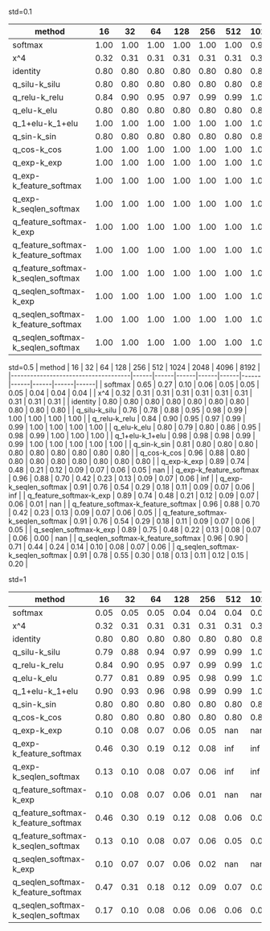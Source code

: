 std=0.1

| method                              | 16   | 32   | 64   | 128  | 256  | 512  | 1024 | 2048 | 4096 | 8192 |
|-------------------------------------|------|------|------|------|------|------|------|------|------|------|
| softmax                             | 1.00 | 1.00 | 1.00 | 1.00 | 1.00 | 1.00 | 0.99 | 0.98 | 0.92 | 0.72 |
| x^4                                 | 0.32 | 0.31 | 0.31 | 0.31 | 0.31 | 0.31 | 0.31 | 0.31 | 0.31 | 0.31 |
| identity                            | 0.80 | 0.80 | 0.80 | 0.80 | 0.80 | 0.80 | 0.80 | 0.80 | 0.80 | 0.80 |
| q_silu-k_silu                       | 0.80 | 0.80 | 0.80 | 0.80 | 0.80 | 0.80 | 0.81 | 0.89 | 0.98 | 1.00 |
| q_relu-k_relu                       | 0.84 | 0.90 | 0.95 | 0.97 | 0.99 | 0.99 | 1.00 | 1.00 | 1.00 | 1.00 |
| q_elu-k_elu                         | 0.80 | 0.80 | 0.80 | 0.80 | 0.80 | 0.80 | 0.80 | 0.80 | 0.85 | 0.95 |
| q_1+elu-k_1+elu                     | 1.00 | 1.00 | 1.00 | 1.00 | 1.00 | 1.00 | 1.00 | 1.00 | 1.00 | 1.00 |
| q_sin-k_sin                         | 0.80 | 0.80 | 0.80 | 0.80 | 0.80 | 0.80 | 0.80 | 0.80 | 0.80 | 0.80 |
| q_cos-k_cos                         | 1.00 | 1.00 | 1.00 | 1.00 | 1.00 | 1.00 | 1.00 | 1.00 | 1.00 | 1.00 |
| q_exp-k_exp                         | 1.00 | 1.00 | 1.00 | 1.00 | 1.00 | 1.00 | 1.00 | 1.00 | 1.00 | 1.00 |
| q_exp-k_feature_softmax             | 1.00 | 1.00 | 1.00 | 1.00 | 1.00 | 1.00 | 1.00 | 1.00 | 1.00 | 1.00 |
| q_exp-k_seqlen_softmax              | 1.00 | 1.00 | 1.00 | 1.00 | 1.00 | 1.00 | 1.00 | 1.00 | 1.00 | 1.00 |
| q_feature_softmax-k_exp             | 1.00 | 1.00 | 1.00 | 1.00 | 1.00 | 1.00 | 1.00 | 1.00 | 1.00 | 1.00 |
| q_feature_softmax-k_feature_softmax | 1.00 | 1.00 | 1.00 | 1.00 | 1.00 | 1.00 | 1.00 | 1.00 | 1.00 | 1.00 |
| q_feature_softmax-k_seqlen_softmax  | 1.00 | 1.00 | 1.00 | 1.00 | 1.00 | 1.00 | 1.00 | 1.00 | 1.00 | 1.00 |
| q_seqlen_softmax-k_exp              | 1.00 | 1.00 | 1.00 | 1.00 | 1.00 | 1.00 | 1.00 | 1.00 | 1.00 | 1.00 |
| q_seqlen_softmax-k_feature_softmax  | 1.00 | 1.00 | 1.00 | 1.00 | 1.00 | 1.00 | 1.00 | 1.00 | 1.00 | 1.00 |
| q_seqlen_softmax-k_seqlen_softmax   | 1.00 | 1.00 | 1.00 | 1.00 | 1.00 | 1.00 | 1.00 | 1.00 | 1.00 | 1.00 |

std=0.5
| method                              | 16   | 32   | 64   | 128  | 256  | 512  | 1024 | 2048 | 4096 | 8192 |
|-------------------------------------|------|------|------|------|------|------|------|------|------|------|
| softmax                             | 0.65 | 0.27 | 0.10 | 0.06 | 0.05 | 0.05 | 0.05 | 0.04 | 0.04 | 0.04 |
| x^4                                 | 0.32 | 0.31 | 0.31 | 0.31 | 0.31 | 0.31 | 0.31 | 0.31 | 0.31 | 0.31 |
| identity                            | 0.80 | 0.80 | 0.80 | 0.80 | 0.80 | 0.80 | 0.80 | 0.80 | 0.80 | 0.80 |
| q_silu-k_silu                       | 0.76 | 0.78 | 0.88 | 0.95 | 0.98 | 0.99 | 1.00 | 1.00 | 1.00 | 1.00 |
| q_relu-k_relu                       | 0.84 | 0.90 | 0.95 | 0.97 | 0.99 | 0.99 | 1.00 | 1.00 | 1.00 | 1.00 |
| q_elu-k_elu                         | 0.80 | 0.79 | 0.80 | 0.86 | 0.95 | 0.98 | 0.99 | 1.00 | 1.00 | 1.00 |
| q_1+elu-k_1+elu                     | 0.98 | 0.98 | 0.98 | 0.99 | 0.99 | 1.00 | 1.00 | 1.00 | 1.00 | 1.00 |
| q_sin-k_sin                         | 0.81 | 0.80 | 0.80 | 0.80 | 0.80 | 0.80 | 0.80 | 0.80 | 0.80 | 0.80 |
| q_cos-k_cos                         | 0.96 | 0.88 | 0.80 | 0.80 | 0.80 | 0.80 | 0.80 | 0.80 | 0.80 | 0.80 |
| q_exp-k_exp                         | 0.89 | 0.74 | 0.48 | 0.21 | 0.12 | 0.09 | 0.07 | 0.06 | 0.05 | nan  |
| q_exp-k_feature_softmax             | 0.96 | 0.88 | 0.70 | 0.42 | 0.23 | 0.13 | 0.09 | 0.07 | 0.06 | inf  |
| q_exp-k_seqlen_softmax              | 0.91 | 0.76 | 0.54 | 0.29 | 0.18 | 0.11 | 0.09 | 0.07 | 0.06 | inf  |
| q_feature_softmax-k_exp             | 0.89 | 0.74 | 0.48 | 0.21 | 0.12 | 0.09 | 0.07 | 0.06 | 0.01 | nan  |
| q_feature_softmax-k_feature_softmax | 0.96 | 0.88 | 0.70 | 0.42 | 0.23 | 0.13 | 0.09 | 0.07 | 0.06 | 0.05 |
| q_feature_softmax-k_seqlen_softmax  | 0.91 | 0.76 | 0.54 | 0.29 | 0.18 | 0.11 | 0.09 | 0.07 | 0.06 | 0.05 |
| q_seqlen_softmax-k_exp              | 0.89 | 0.75 | 0.48 | 0.22 | 0.13 | 0.08 | 0.07 | 0.06 | 0.00 | nan  |
| q_seqlen_softmax-k_feature_softmax  | 0.96 | 0.90 | 0.71 | 0.44 | 0.24 | 0.14 | 0.10 | 0.08 | 0.07 | 0.06 |
| q_seqlen_softmax-k_seqlen_softmax   | 0.91 | 0.78 | 0.55 | 0.30 | 0.18 | 0.13 | 0.11 | 0.12 | 0.15 | 0.20 |

std=1

| method                              | 16   | 32   | 64   | 128  | 256  | 512  | 1024 | 2048 | 4096 | 8192 |
|-------------------------------------|------|------|------|------|------|------|------|------|------|------|
| softmax                             | 0.05 | 0.05 | 0.05 | 0.04 | 0.04 | 0.04 | 0.04 | 0.04 | 0.04 | 0.04 |
| x^4                                 | 0.32 | 0.31 | 0.31 | 0.31 | 0.31 | 0.31 | 0.31 | 0.31 | 0.31 | 0.31 |
| identity                            | 0.80 | 0.80 | 0.80 | 0.80 | 0.80 | 0.80 | 0.80 | 0.80 | 0.80 | 0.80 |
| q_silu-k_silu                       | 0.79 | 0.88 | 0.94 | 0.97 | 0.99 | 0.99 | 1.00 | 1.00 | 1.00 | 1.00 |
| q_relu-k_relu                       | 0.84 | 0.90 | 0.95 | 0.97 | 0.99 | 0.99 | 1.00 | 1.00 | 1.00 | 1.00 |
| q_elu-k_elu                         | 0.77 | 0.81 | 0.89 | 0.95 | 0.98 | 0.99 | 1.00 | 1.00 | 1.00 | 1.00 |
| q_1+elu-k_1+elu                     | 0.90 | 0.93 | 0.96 | 0.98 | 0.99 | 0.99 | 1.00 | 1.00 | 1.00 | 1.00 |
| q_sin-k_sin                         | 0.80 | 0.80 | 0.80 | 0.80 | 0.80 | 0.80 | 0.80 | 0.80 | 0.80 | 0.80 |
| q_cos-k_cos                         | 0.80 | 0.80 | 0.80 | 0.80 | 0.80 | 0.80 | 0.80 | 0.80 | 0.80 | 0.80 |
| q_exp-k_exp                         | 0.10 | 0.08 | 0.07 | 0.06 | 0.05 | nan  | nan  | nan  | nan  | nan  |
| q_exp-k_feature_softmax             | 0.46 | 0.30 | 0.19 | 0.12 | 0.08 | inf  | inf  | nan  | nan  | nan  |
| q_exp-k_seqlen_softmax              | 0.13 | 0.10 | 0.08 | 0.07 | 0.06 | inf  | inf  | inf  | nan  | nan  |
| q_feature_softmax-k_exp             | 0.10 | 0.08 | 0.07 | 0.06 | 0.01 | nan  | nan  | nan  | nan  | nan  |
| q_feature_softmax-k_feature_softmax | 0.46 | 0.30 | 0.19 | 0.12 | 0.08 | 0.06 | 0.05 | 0.05 | inf  | nan  |
| q_feature_softmax-k_seqlen_softmax  | 0.13 | 0.10 | 0.08 | 0.07 | 0.06 | 0.05 | 0.05 | 0.05 | 0.05 | 0.05 |
| q_seqlen_softmax-k_exp              | 0.10 | 0.07 | 0.07 | 0.06 | 0.02 | nan  | nan  | nan  | nan  | nan  |
| q_seqlen_softmax-k_feature_softmax  | 0.47 | 0.31 | 0.18 | 0.12 | 0.09 | 0.07 | 0.06 | 0.06 | 0.05 | 0.05 |
| q_seqlen_softmax-k_seqlen_softmax   | 0.17 | 0.10 | 0.08 | 0.06 | 0.06 | 0.06 | 0.07 | 0.09 | 0.13 | 0.18 |
